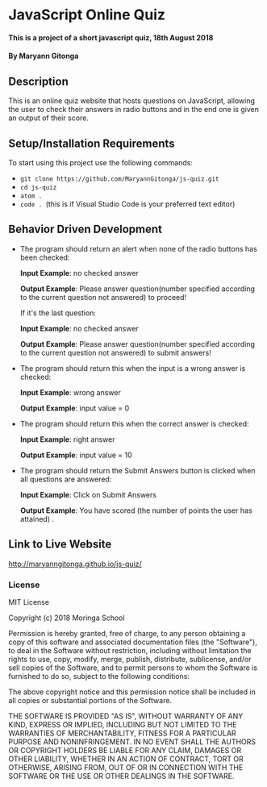 # JavaScript Online Quiz
#### This is a project of a short javascript quiz, 18th August 2018
#### By **Maryann Gitonga**
## Description
This is an online quiz website that hosts questions on JavaScript, allowing the user to check their answers in radio buttons and in the end one is given an output of their score.
## Setup/Installation Requirements
To start using this project use the following commands:

* `git clone https://github.com/MaryannGitonga/js-quiz.git`
* `cd js-quiz`
* `atom .`
* `code . `(this is if Visual Studio Code is your preferred text editor)
## Behavior Driven Development
* The program should return an alert when none of the radio buttons has been checked:

     **Input Example**: no checked answer

     **Output Example**: Please answer question(number specified according to the current question not answered) to proceed!

    If it's the last question:

     **Input Example**: no checked answer

     **Output Example**: Please answer question(number specified according to the current question not answered) to submit answers!

* The program should return this when the input is a wrong answer is checked:

     **Input Example**: wrong answer

     **Output Example**: input value = 0

* The program should return this when the correct answer is checked:

     **Input Example**: right answer

     **Output Example**: input value = 10

* The program should return the Submit Answers button is clicked when all questions are answered:

     **Input Example**: Click on Submit Answers

     **Output Example**: You have scored (the number of points the user has attained) .

## Link to Live Website
http://maryanngitonga.github.io/js-quiz/
### License
MIT License

Copyright (c) 2018 Moringa School

Permission is hereby granted, free of charge, to any person obtaining a copy of this software and associated documentation files (the "Software"), to deal in the Software without restriction, including without limitation the rights to use, copy, modify, merge, publish, distribute, sublicense, and/or sell copies of the Software, and to permit persons to whom the Software is furnished to do so, subject to the following conditions:

The above copyright notice and this permission notice shall be included in all copies or substantial portions of the Software.

THE SOFTWARE IS PROVIDED "AS IS", WITHOUT WARRANTY OF ANY KIND, EXPRESS OR IMPLIED, INCLUDING BUT NOT LIMITED TO THE WARRANTIES OF MERCHANTABILITY, FITNESS FOR A PARTICULAR PURPOSE AND NONINFRINGEMENT. IN NO EVENT SHALL THE AUTHORS OR COPYRIGHT HOLDERS BE LIABLE FOR ANY CLAIM, DAMAGES OR OTHER LIABILITY, WHETHER IN AN ACTION OF CONTRACT, TORT OR OTHERWISE, ARISING FROM, OUT OF OR IN CONNECTION WITH THE SOFTWARE OR THE USE OR OTHER DEALINGS IN THE SOFTWARE.
